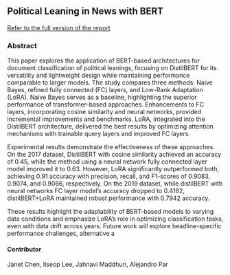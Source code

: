 ## Political Leaning in News with BERT

[Refer to the full version of the report](https://github.com/ISL-0111/IDS703_NLP_Project_Political_Tendency_Analysis/blob/main/Political%20Leaning%20in%20News%20with%20Bert%20Final.pdf)

### Abstract
This paper explores the application of BERT-based architectures for document classification of
political leanings, focusing on DistilBERT for its versatility and lightweight design while
maintaining performance comparable to larger models. The study compares three methods: Naive
Bayes, refined fully connected (FC) layers, and Low-Rank Adaptation (LoRA). Naive Bayes
serves as a baseline, highlighting the superior performance of transformer-based approaches.
Enhancements to FC layers, incorporating cosine similarity and neural networks, provided
incremental improvements and benchmarks. LoRA, integrated into the DistilBERT architecture,
delivered the best results by optimizing attention mechanisms with trainable query layers and
improved FC layers.

Experimental results demonstrate the effectiveness of these approaches. On the 2017 dataset,
DistilBERT with cosine similarity achieved an accuracy of 0.45, while the method using a neural
network fully connected layer model improved it to 0.63. However, LoRA significantly
outperformed both, achieving 0.91 accuracy with precision, recall, and F1-scores of 0.9083,
0.9074, and 0.9066, respectively. On the 2019 dataset, while distilBERT with neural networks FC
layer model’s accuracy dropped to 0.4162, distilBERT+LoRA maintained robust performance
with 0.7942 accuracy.

These results highlight the adaptability of BERT-based models to varying data conditions and
emphasize LoRA’s role in optimizing classification tasks, even with data drift across years. Future
work will explore headline-specific performance challenges, alternative a

#### Contributor
Janet Chen, Ilseop Lee, Jahnavi Maddhuri, Alejandro Par
